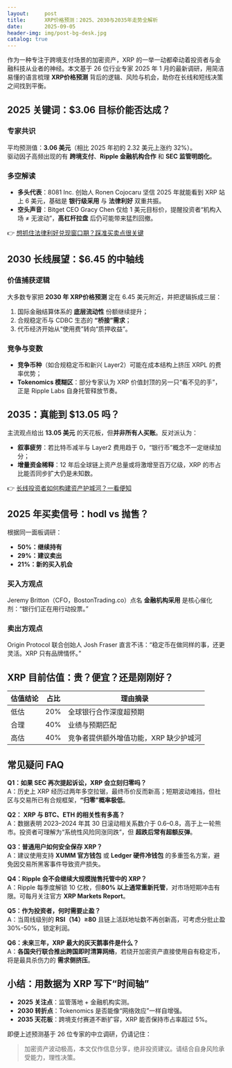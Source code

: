 ```yaml
---
layout:     post
title:      XRP价格预测：2025、2030与2035年走势全解析
date:       2025-09-05
header-img: img/post-bg-desk.jpg
catalog: true
---
```


作为一种专注于跨境支付场景的加密资产，XRP 的一举一动都牵动着投资者与金融科技从业者的神经。本文基于 26 位行业专家 2025 年 1 月的最新调研，用简洁易懂的语言梳理 **XRP价格预测** 背后的逻辑、风险与机会，助你在长线和短线决策之间找到平衡。

## 2025 关键词：$3.06 目标价能否达成？

### 专家共识
平均预测值：**3.06 美元**（相比 2025 年初的 2.32 美元上涨约 32%）。  
驱动因子高频出现的有 **跨境支付**、**Ripple 金融机构合作** 和 **SEC 监管明朗化**。

### 多空解读
- **多头代表**：8081 Inc. 创始人 Ronen Cojocaru 坚信 2025 年就能看到 XRP 站上 6 美元，基础是 **银行级采用** 与 **法律利好** 双重共振。  
- **空头声音**：Bitget CEO Gracy Chen 仅给 1 美元目标价，提醒投资者“机构入场 ≠ 无波动”，**高杠杆拉盘** 后仍可能带来猛烈回撤。

👉 [想抓住法律利好兑现窗口期？踩准买卖点很关键](https://okxdog.com/)

## 2030 长线展望：$6.45 的中轴线

### 价值捕获逻辑
大多数专家把 **2030 年 XRP价格预测** 定在 6.45 美元附近，并把逻辑拆成三层：
1. 国际金融结算体系的 **底层流动性** 份额继续提升；
2. 合规稳定币与 CDBC 生态的 **“桥接”需求**；
3. 代币经济开始从“使用费”转向“质押收益”。

### 竞争与变数
- **竞争币种**（如合规稳定币和新兴 Layer2）可能在成本结构上挤压 XRPL 的费率优势；  
- **Tokenomics 模糊区**：部分专家认为 XRP 价值封顶的另一只“看不见的手”，正是 Ripple Labs 自身托管释放节奏。

## 2035：真能到 $13.05 吗？

主流观点给出 **13.05 美元** 的天花板，但**并非所有人买账**。反对派认为：
- **叙事疲劳**：若比特币减半与 Layer2 费用趋于 0，“银行币”概念不一定继续加分；  
- **增量资金稀释**：12 年后全球链上资产总量或将激增至百万亿级，XRP 的市占比能否同步扩大仍是未知数。

👉 [长线投资者如何构建资产护城河？一看便知](https://okxdog.com/)

## 2025 年买卖信号：hodl vs 抛售？

根据同一面板调研：  
- **50%：继续持有**  
- **29%：建议卖出**  
- **21%：新的买入机会**

### 买入方观点
Jeremy Britton（CFO，BostonTrading.co）点名 **金融机构采用** 是核心催化剂：“银行们正在用行动投票。”

### 卖出方观点
Origin Protocol 联合创始人 Josh Fraser 直言不讳：“稳定币在做同样的事，还更灵活。XRP 只有品牌情怀。”

## XRP 目前估值：贵？便宜？还是刚刚好？

| 估值结论 | 占比 | 理由摘录 |
|---|---|---|
| 低估 | 20% | 全球银行合作深度超预期 |
| 合理 | 40% | 业绩与预期匹配 |
| 高估 | 40% | 竞争者提供额外增值功能，XRP 缺少护城河 |

## 常见疑问 FAQ

**Q1：如果 SEC 再次提起诉讼，XRP 会立刻归零吗？**  
A：历史上 XRP 经历过两年多空拉锯，最终币价反而新高；短期波动难挡，但社区与交易所已有合规框架，**“归零”概率极低**。

**Q2： XRP 与 BTC、ETH 的相关性有多高？**  
A：数据表明 2023–2024 年其 30 日滚动相关系数介于 0.6–0.8，高于上一轮熊市。投资者可理解为“系统性风险同涨同跌”，但 **超跌后常有超额反弹**。

**Q3：普通用户如何安全保存 XRP？**  
A：建议使用支持 **XUMM 官方钱包** 或 **Ledger 硬件冷钱包** 的多重签名方案，避免因交易所黑客事件导致资产损失。

**Q4：Ripple 会不会继续大规模抛售托管中的 XRP？**  
A：Ripple 每季度解锁 10 亿枚，但**80% 以上通常重新托管**，对市场短期冲击有限。可每月关注官方 **XRP Markets Report**。

**Q5：作为投资者，何时需要止盈？**  
A：当周线级别的 **RSI（14）≥80** 且链上活跃地址数不再创新高，可考虑分批止盈 30%-50%，锁定利润。

**Q6：未来三年，XRP 最大的灰天鹅事件是什么？**  
A：**各国央行联合推出跨国即时清算网络**，若绕开加密资产直接使用自有稳定币，将是最具杀伤力的 **需求侧挤压**。

## 小结：用数据为 XRP 写下“时间轴”

- **2025 关注点**：监管落地 + 金融机构实测。  
- **2030 转折点**：Tokenomics 是否能像“网络效应”一样自增强。  
- **2035 天花板**：跨境支付赛道不断扩容，XRP 能否保持市占率超过 5%。

即便上述预测基于 26 位专家的中立调研，仍请记住：  
> 加密资产波动极高，本文仅作信息分享，绝非投资建议。请结合自身风险承受能力，理性决策。